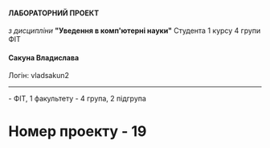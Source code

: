 #### ЛАБОРАТОРНИЙ ПРОЕКТ
*з дисципліни* **"Уведення в комп'ютерні науки"**
Студента 1 курсу 4 групи ФІТ
#### Сакуна Владислава
Логін: vladsakun2
<hr/>
- ФІТ, 1 факультету
- 4 група, 2 підгрупа 

# Номер проекту - 19



